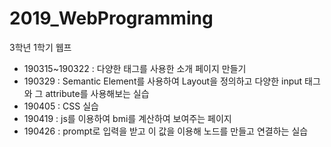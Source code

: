 # 2019_WebProgramming
3학년 1학기 웹프

- 190315~190322
  : 다양한 태그를 사용한 소개 페이지 만들기
- 190329
  : Semantic Element를 사용하여 Layout을 정의하고 다양한 input 태그와 그 attribute를 사용해보는 실습
- 190405
  : CSS 실습
- 190419
  : js를 이용하여 bmi를 계산하여 보여주는 페이지
- 190426
  : prompt로 입력을 받고 이 값을 이용해 노드를 만들고 연결하는 실습
